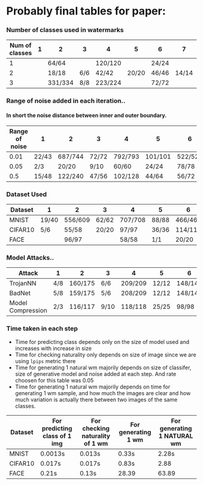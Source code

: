 # Probably final tables for paper:


### Number of classes used in watermarks
|Num of classes|1|2|3|4|5|6|7|8|9|10|
|--------------|-|-|-|-|-|-|-|-|-|-|
|1||64/64||120/120||24/24||8/8|||
|2||18/18|6/6|42/42|20/20|46/46|14/14|32/32|4/4|18/18|
|3||331/334|8/8|223/224||72/72||8/8||8/8|

### Range of noise added in each iteration..
#### In short the noise distance between inner and outer boundary.
|Range of noise|1|2|3|4|5|6|7|8|9|10|
|--------------|-|-|-|-|-|-|-|-|-|-|
|0.01|22/43|687/744|72/72|792/793|101/101|522/522|61/61|207/207|25/25|107/107|
|0.05|2/3|20/20|9/10|60/60|24/24|78/78|22/22|74/74|12/12|90/90|
|0.5|15/48|122/240|47/56|102/128|44/64|56/72|32/32||||

### Dataset Used
|Dataset|1|2|3|4|5|6|7|8|9|10|
|-------|-|-|-|-|-|-|-|-|-|-|
|MNIST|19/40|556/609|62/62|707/708|88/88|466/466|46/46|187/187|16/16|86/86|
|CIFAR10|5/6|55/58|20/20|97/97|36/36|114/114|37/37|85/85|21/21|110/110|
|FACE||96/97||58/58|1/1|20/20||8/8||1/1|

### Model Attacks..
|Attack|1|2|3|4|5|6|7|8|9|10|
|------|-|-|-|-|-|-|-|-|-|-|
|TrojanNN|4/8|160/175|6/6|209/209|12/12|148/148|17/17|69/69|7/7|47/47|
|BadNet|5/8|159/175|5/6|208/209|12/12|148/148|17/17|69/69|7/7|47/47|
|Model Compression|2/3|116/117|9/10|118/118|25/25|98/98|22/22|82/82|12/12|91/91|

### Time taken in each step
* Time for predicting class depends only on the size of model used and increases with increase in size
* Time for checking naturality only depends on size of image since we are using `lpips` metric there
* Time for generating 1 natural wm majorily depends on size of classifer, size of generative model and noise added at each step. And rate choosen for this table was 0.05
* Time for generating 1 natural wm majorily depends on time for generating 1 wm sample, and how much the images are clear and how much variation is actually there between two images of the same classes.

|Dataset| For predicting class of 1 img| For checking naturality of 1 wm|For generating 1 wm|For generating 1 NATURAL wm|
|-------|------------------------------|--------------------------------|--------------------|---------------------------|
|MNIST|0.0013s|0.013s|0.33s|2.28s|
|CIFAR10|0.017s|0.017s|0.83s|2.88|
|FACE|0.21s|0.13s|28.39|63.89|

